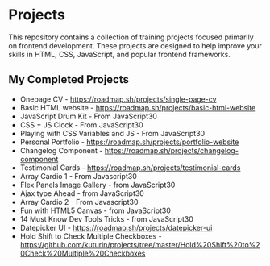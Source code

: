 # Projects
This repository contains a collection of training projects focused primarily on frontend development. These projects are designed to help improve your skills in HTML, CSS, JavaScript, and popular frontend frameworks.
## My Completed Projects
- Onepage CV - https://roadmap.sh/projects/single-page-cv
- Basic HTML website - https://roadmap.sh/projects/basic-html-website
- JavaScript Drum Kit - From JavaScript30
- CSS + JS Clock - From JavaScript30
- Playing with CSS Variables and JS - From JavaScript30
- Personal Portfolio - https://roadmap.sh/projects/portfolio-website
- Changelog Component - https://roadmap.sh/projects/changelog-component
- Testimonial Cards - https://roadmap.sh/projects/testimonial-cards
- Array Cardio 1 - From Javascript30
- Flex Panels Image Gallery - from JavaScript30
- Ajax type Ahead - from JavaScript30
- Array Cardio 2 - From Javascript30
- Fun with HTML5 Canvas - from JavaScript30
- 14 Must Know Dev Tools Tricks - from JavaScript30
- Datepicker UI - https://roadmap.sh/projects/datepicker-ui
- Hold Shift to Check Multiple Checkboxes - https://github.com/kuturin/projects/tree/master/Hold%20Shift%20to%20Check%20Multiple%20Checkboxes
